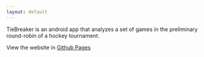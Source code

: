 ```yaml
---
layout: default
---
```


TieBreaker is an android app that analyzes a set of games in the preliminary round-robin of a hockey tournament.

View the website in [Github Pages](https://jeb2112.github.io/tiebreaker)